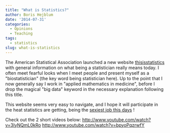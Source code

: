 ```yaml
---
title: "What is Statistics?"
author: Boris Hejblum
date: '2014-07-31'
categories:
  - Opinions
  - Teaching
tags:
  - statistics
slug: what-is-statistics
---
```


The American Statistical Association launched a new website [thisisstatistics](http://thisisstatistics.org) with general information on what being a statistician really means today. I often meet fearful looks when I meet people and present myself as a "biostatistician" (the key word being statistician here). Up to the point that I now generally say I work in "applied mathematics in medicine", before I drop the magical "big data" keyword in the necessary explanation following this title.

This website seems very easy to navigate, and I hope it will participate in the heat statistics are getting, being the [sexiest job this days](http://www.nytimes.com/2009/08/06/technology/06stats.html) !

Check out the 2 short videos below:
http://www.youtube.com/watch?v=3IyNQmL0kRo
http://www.youtube.com/watch?v=bpyoPqzrwfY
